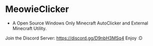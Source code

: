 # MeowieClicker
- A Open Source Windows Only Minecraft AutoClicker and External Minecraft Utility.

Join the Discord Server: https://discord.gg/D9nbH3MSq4
Enjoy :D
